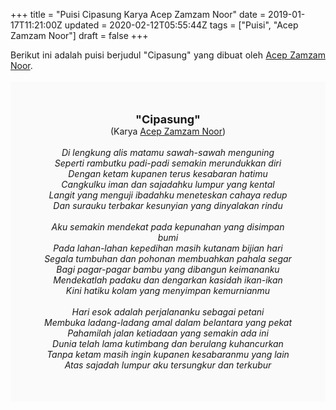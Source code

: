 +++
title = "Puisi Cipasung Karya Acep Zamzam Noor"
date = 2019-01-17T11:21:00Z
updated = 2020-02-12T05:55:44Z
tags = ["Puisi", "Acep Zamzam Noor"]
draft = false
+++

<div dir="ltr" style="text-align: left;" trbidi="on"><div dir="ltr" style="text-align: left;" trbidi="on"><div dir="ltr" style="text-align: left;" trbidi="on"><div style="text-align: justify;">Berikut ini adalah puisi berjudul "Cipasung" yang dibuat oleh <a href="http://ensiklopedia.kemdikbud.go.id/sastra/artikel/Acep_Zamzam_Noer" target="_blank">Acep Zamzam Noor</a>. </div><br /><div style="background: #FAFAFA; font-size: 14px; height: auto; margin: 0 auto; padding: 50px; text-align: center; width: auto;"><span style="font-size: 18px;"><b>"Cipasung"</b></span><br />(Karya <a href="https://www.sekata.web.id/tags/acep-zamzam-noer" target="_blank">Acep Zamzam Noor</a>)<br /><br /><i>Di lengkung alis matamu sawah-sawah menguning<br />Seperti rambutku padi-padi semakin merundukkan diri<br />Dengan ketam kupanen terus kesabaran hatimu<br />Cangkulku iman dan sajadahku lumpur yang kental<br />Langit yang menguji ibadahku meneteskan cahaya redup<br />Dan surauku terbakar kesunyian yang dinyalakan rindu<br /><br />Aku semakin mendekat pada kepunahan yang disimpan bumi<br />Pada lahan-lahan kepedihan masih kutanam bijian hari<br />Segala tumbuhan dan pohonan membuahkan pahala segar<br />Bagi pagar-pagar bambu yang dibangun keimananku<br />Mendekatlah padaku dan dengarkan kasidah ikan-ikan<br />Kini hatiku kolam yang menyimpan kemurnianmu<br /><br />Hari esok adalah perjalananku sebagai petani<br />Membuka ladang-ladang amal dalam belantara yang pekat<br />Pahamilah jalan ketiadaan yang semakin ada ini<br />Dunia telah lama kutimbang dan berulang kuhancurkan<br />Tanpa ketam masih ingin kupanen kesabaranmu yang lain<br />Atas sajadah lumpur aku tersungkur dan terkubur</i></div></div></div></div>
